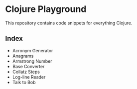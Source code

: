 # Clojure Playground
This repository contains code snippets for everything Clojure.

## Index
  - Acronym Generator
  - Anagrams
  - Armstrong Number
  - Base Converter
  - Collatz Steps
  - Log-line Reader
  - Talk to Bob
